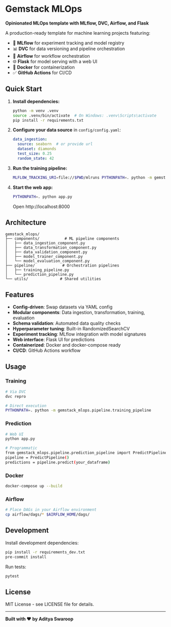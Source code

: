 # Gemstack MLOps

**Opinionated MLOps template with MLflow, DVC, Airflow, and Flask**

A production-ready template for machine learning projects featuring:
- 🔬 **MLflow** for experiment tracking and model registry
- 📊 **DVC** for data versioning and pipeline orchestration
- 🔄 **Airflow** for workflow orchestration
- 🌐 **Flask** for model serving with a web UI
- 🐳 **Docker** for containerization
- ✅ **GitHub Actions** for CI/CD

## Quick Start

1. **Install dependencies:**
   ```bash
   python -m venv .venv
   source .venv/bin/activate  # On Windows: .venv\Scripts\activate
   pip install -r requirements.txt
   ```

2. **Configure your data source** in `config/config.yaml`:
   ```yaml
   data_ingestion:
     source: seaborn  # or provide url
     dataset: diamonds
     test_size: 0.25
     random_state: 42
   ```

3. **Run the training pipeline:**
   ```bash
   MLFLOW_TRACKING_URI=file://$PWD/mlruns PYTHONPATH=. python -m gemstack_mlops.pipeline.training_pipeline
   ```

4. **Start the web app:**
   ```bash
   PYTHONPATH=. python app.py
   ```
   Open http://localhost:8000

## Architecture

```
gemstack_mlops/
├── components/           # ML pipeline components
│   ├── data_ingestion_component.py
│   ├── data_transformation_component.py
│   ├── data_validation_component.py
│   ├── model_trainer_component.py
│   └── model_evaluation_component.py
├── pipeline/            # Orchestration pipelines
│   ├── training_pipeline.py
│   └── prediction_pipeline.py
└── utils/              # Shared utilities
```

## Features

- **Config-driven**: Swap datasets via YAML config
- **Modular components**: Data ingestion, transformation, training, evaluation
- **Schema validation**: Automated data quality checks
- **Hyperparameter tuning**: Built-in RandomizedSearchCV
- **Experiment tracking**: MLflow integration with model signatures
- **Web interface**: Flask UI for predictions
- **Containerized**: Docker and docker-compose ready
- **CI/CD**: GitHub Actions workflow

## Usage

### Training
```bash
# Via DVC
dvc repro

# Direct execution
PYTHONPATH=. python -m gemstack_mlops.pipeline.training_pipeline
```

### Prediction
```bash
# Web UI
python app.py

# Programmatic
from gemstack_mlops.pipeline.prediction_pipeline import PredictPipeline
pipeline = PredictPipeline()
predictions = pipeline.predict(your_dataframe)
```

### Docker
```bash
docker-compose up --build
```

### Airflow
```bash
# Place DAGs in your Airflow environment
cp airflow/dags/* $AIRFLOW_HOME/dags/
```

## Development

Install development dependencies:
```bash
pip install -r requirements_dev.txt
pre-commit install
```

Run tests:
```bash
pytest
```

## License

MIT License - see LICENSE file for details.

---

**Built with ❤️ by Aditya Swaroop**